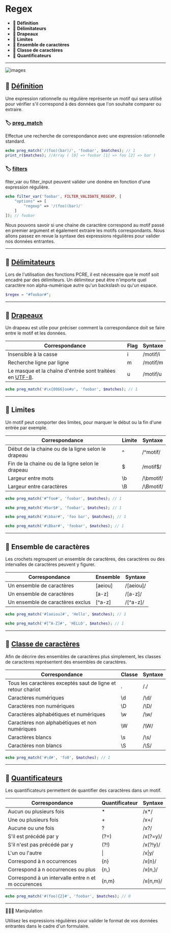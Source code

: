 # Regex

*  🔖 **Définition**
*  🔖 **Délimitateurs**
*  🔖 **Drapeaux**
*  🔖 **Limites**
*  🔖 **Ensemble de caractères**
*  🔖 **Classe de caractères**
*  🔖 **Quantificateurs**

___

![images](./resources/regex.jpg)

## 📑 [Définition](https://www.php.net/manual/fr/reference.pcre.pattern.syntax.php)

Une expression rationnelle ou régulière représente un motif qui sera utilisé pour vérifier s'il correspond à des données que l'on souhaite comparer ou extraire.

### 🏷️ **[preg_match](https://www.php.net/manual/fr/function.preg-match.php)**

Effectue une recherche de correspondance avec une expression rationnelle standard.

```php
echo preg_match('/(foo)(bar)/', 'foobar', $matches); // 1
print_r($matches); //Array ( [0] => foobar [1] => foo [2] => bar )
```

### 🏷️ **[filters](https://www.php.net/manual/en/function.filter-var.php)**

flter_var ou filter_input peuvent valider une donéne en fonction d'une expression régulière.

```php
echo filter_var('foobar', FILTER_VALIDATE_REGEXP, [
    "options" => [
        "regexp" => '/(foo)(bar)/'
    ]
]); // foobar
```

Nous pouvons savoir si une chaine de caractère correspond au motif passé en premier argument et également extraire les motifs correspondants. Nous allons passez en revue la syntaxe des expressions régulières pour valider nos données entrantes.

___

## 📑 [Délimitateurs](https://www.php.net/manual/fr/regexp.reference.delimiters.php)

Lors de l'utilisation des fonctions PCRE, il est nécessaire que le motif soit encadré par des délimiteurs. Un délimiteur peut être n'importe quel caractère non alpha-numérique autre qu'un backslash ou qu'un espace. 

```php
$regex = "#foobar#";
```

___

## 📑 [Drapeaux](https://www.php.net/manual/fr/reference.pcre.pattern.modifiers.php)

Un drapeau est utile pour préciser comment la correspondance doit se faire entre le motif et les données.

|Correspondance|Flag|Syntaxe|
|--|--|--|
|Insensible à la casse|i|/motif/i|
|Recherche ligne par ligne|m|/motif/m|
|Le masque et la chaîne d'entrée sont traitées en [UTF-8](https://fr.wikipedia.org/wiki/Table_des_caract%C3%A8res_Unicode_(0000-0FFF)).|u|/motif/u|


```php
echo preg_match('#\x{0066}oo#u', 'foobar', $matches); // 1
```

___

## 📑 Limites

Un motif peut comporter des limites, pour marquer le début ou la fin d'une entrée par exemple.

|Correspondance|Limite|Syntaxe|
|--|--|--|
|Début de la chaine ou de la ligne selon le drapeau|^|/^motif/|
|Fin de la chaine ou de la ligne selon le drapeau|$|/motif$/|
|Largeur entre mots|\b|/\bmotif/|
|Largeur entre caractères|\B|/\Bmotif/|

```php
echo preg_match('#^foo#', 'foobar', $matches); // 1
```

```php
echo preg_match('#bar$#', 'foobar', $matches); // 1
```

```php
echo preg_match('#\bbar#', 'foo bar', $matches); // 1
```

```php
echo preg_match('#\Bbar#', 'foobar', $matches); // 1
```

___

## 📑 Ensemble de caractères

Les crochets regroupent un ensemble de caractères, des caractères ou des intervalles de caractères peuvent y figurer.

|Correspondance|Ensemble|Syntaxe|
|--|--|--|
|Un ensemble de caractères|[aeiou]|/[aeiou]/|
|Un ensemble de caractères|[a-z]|/[a-z]/|
|Un ensemble de caractères exclus|[^a-z]|/[^a-z]/|

```php
echo preg_match('#[aeiou]#', 'Hello', $matches); // 1
```

```php
echo preg_match('#[^A-Z]#', 'HELLO', $matches); // 1
```
___

## 📑 [Classe de caractères](https://www.php.net/manual/fr/regexp.reference.character-classes.php)

Afin de décrire des ensembles de caractères plus simplement, les classes de caractères représentent des ensembles de caractères.

|Correspondance|Classe|Syntaxe|
|--|--|--|
|Tous les caractères exceptés saut de ligne et retour chariot|.|/./|
|Caractères numériques|\d|/\d/|
|Caractères non numériques|\D|/\D/|
|Caractères alphabétiques et numériques|\w|/\w/|
|Caractères non alphabétiques et non numériques|\W|/\W/|
|Caractères blancs|\s|/\s/|
|Caractères non blancs|\S|/\S/|

```php
echo preg_match('#\d#', 'fo0', $matches); // 1
```

___

## 📑 [Quantificateurs](https://www.php.net/manual/fr/regexp.reference.repetition.php)

Les quantificateurs permettent de quantifier des caractères dans un motif.

|Correspondance|Quantificateur|Syntaxe|
|--|--|--|
|Aucun ou plusieurs fois|*|/x*/|
|Une ou plusieurs fois|+|/x+/|
|Aucune ou une fois|?|/x?/|
|S'il est précédé par y|(?=)|/x(?=y)/|
|S'il n'est pas précédé par y|(?!)|/x(?!y)/|
|L'un ou l'autre|\||/x\|y/|
|Correspond à n occurrences|{n}|/x{n}/|
|Correspond à n occurrences ou plus|{n,}|/x{n,}/|
|Correspond à un intervalle entre n et m occurences|{n,m}|/x{n,m}/|

```php
echo preg_match('#(foo){2}#', 'foobar', $matches); // 0
```
___

👨🏻‍💻 Manipulation

Utilisez les expressions régulières pour valider le format de vos données entrantes dans le cadre d'un formulaire.
